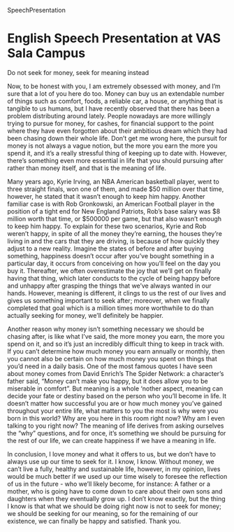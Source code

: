 SpeechPresentation
# English Speech Presentation at VAS Sala Campus
Do not seek for money, seek for meaning instead


Now, to be honest with you, I am extremely obsessed with money, and I’m sure that a lot of you here do too. Money can buy us an extendable number of things such as comfort, foods, a reliable car, a house, or anything that is tangible to us humans, but I have recently observed that there has been a problem distributing around lately. People nowadays are more willingly trying to pursue for money, for cashes, for financial support to the point where they have even forgotten about their ambitious dream which they had been chasing down their whole life. Don’t get me wrong here, the pursuit for money is not always a vague notion, but the more you earn the more you spend it, and it’s a really stressful thing of keeping up to date with. However, there’s something even more essential in life that you should pursuing after rather than money itself, and that is the meaning of life.


Many years ago, Kyrie Irving, an NBA American basketball player, went to three straight finals, won one of them, and made $50 million over that time, however, he stated that it wasn’t enough to keep him happy. Another familiar case is with Rob Gronkowski, an American Football player in the position of a tight end for New England Patriots, Rob’s base salary was $8 million worth that time, or $500000 per game, but that also wasn’t enough to keep him happy. To explain for these two scenarios, Kyrie and Rob weren’t happy, in spite of all the money they’re earning, the houses they’re living in and the cars that they are driving, is because of how quickly they adjust to a new reality. Imagine the states of before and after buying something, happiness doesn’t occur after you’ve bought something in a particular day, it occurs from conceiving on how you’ll feel on the day you buy it. Thereafter, we often overestimate the joy that we’ll get on finally having that thing, which later conducts to the cycle of being happy before and unhappy after grasping the things that we’ve always wanted in our hands. However, meaning is different, it clings to us the rest of our lives and gives us something important to seek after; moreover, when we finally completed that goal which is a million times more worthwhile to do than actually seeking for money, we’ll definitely be happier.


Another reason why money isn’t something necessary we should be chasing after, is like what I’ve said, the more money you earn, the more you spend on it, and so it’s just an incredibly difficult thing to keep in track with. If you can’t determine how much money you earn annually or monthly, then you cannot also be certain on how much money you spent on things that you’d need in a daily basis. One of the most famous quotes I have seen about money comes from David Enrich’s The Spider Network: a character’s father said, “Money can’t make you happy, but it does allow you to be miserable in comfort”. But meaning is a whole ‘nother aspect, meaning can decide your fate or destiny based on the person who you’ll become in life. It doesn’t matter how successful you are or how much money you’ve gained throughout your entire life, what matters to you the most is why were you born in this world? Why are you here in this room right now? Why am I even talking to you right now? The meaning of life derives from asking ourselves the “why” questions, and for once, it’s something we should be pursuing for the rest of our life, we can create happiness if we have a meaning in life.


In conclusion, I love money and what it offers to us, but we don’t have to always use up our time to seek for it. I know, I know. Without money, we can’t live a fully, healthy and sustainable life, however, in my opinion, lives would be much better if we used up our time wisely to foresee the reflection of us in the future - who we’ll likely become, for instance: A father or a mother, who is going have to come down to care about their own sons and daughters when they eventually grow up. I don’t know exactly, but the thing I know is that what we should be doing right now is not to seek for money; we should be seeking for our meaning, so for the remaining of our existence, we can finally be happy and satisfied. Thank you.
